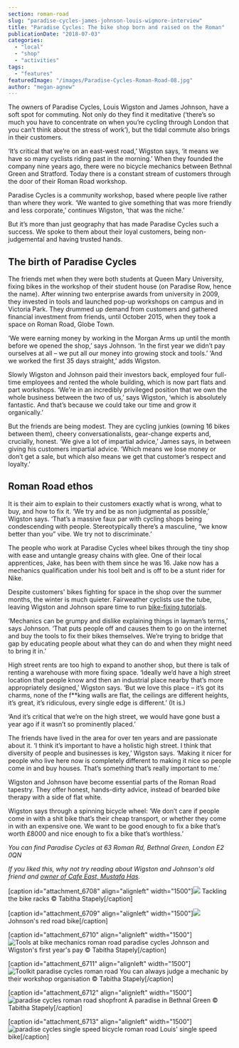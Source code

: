 ```yaml
---
section: roman-road
slug: "paradise-cycles-james-johnson-louis-wigmore-interview"
title: "Paradise Cycles: The bike shop born and raised on the Roman"
publicationDate: "2018-07-03"
categories: 
  - "local"
  - "shop"
  - "activities"
tags: 
  - "features"
featuredImage: "/images/Paradise-Cycles-Roman-Road-08.jpg"
author: "megan-agnew"
---
```


The owners of Paradise Cycles, Louis Wigston and James Johnson, have a soft spot for commuting. Not only do they find it meditative (‘there’s so much you have to concentrate on when you’re cycling through London that you can’t think about the stress of work’), but the tidal commute also brings in their customers.

‘It’s critical that we’re on an east-west road,’ Wigston says, ‘it means we have so many cyclists riding past in the morning.’ When they founded the company nine years ago, there were no bicycle mechanics between Bethnal Green and Stratford. Today there is a constant stream of customers through the door of their Roman Road workshop.

Paradise Cycles is a community workshop, based where people live rather than where they work. ‘We wanted to give something that was more friendly and less corporate,’ continues Wigston, ‘that was the niche.’

But it’s more than just geography that has made Paradise Cycles such a success. We spoke to them about their loyal customers, being non-judgemental and having trusted hands.

## The birth of Paradise Cycles

The friends met when they were both students at Queen Mary University, fixing bikes in the workshop of their student house (on Paradise Row, hence the name). After winning two enterprise awards from university in 2009, they invested in tools and launched pop-up workshops on campus and in Victoria Park. They drummed up demand from customers and gathered financial investment from friends, until October 2015, when they took a space on Roman Road, Globe Town.

‘We were earning money by working in the Morgan Arms up until the month before we opened the shop,’ says Johnson. ‘In the first year we didn’t pay ourselves at all – we put all our money into growing stock and tools.’ ‘And we worked the first 35 days straight,’ adds Wigston.

Slowly Wigston and Johnson paid their investors back, employed four full-time employees and rented the whole building, which is now part flats and part workshops. ‘We’re in an incredibly privileged position that we own the whole business between the two of us,’ says Wigston, ‘which is absolutely fantastic. And that’s because we could take our time and grow it organically.’

But the friends are being modest. They are cycling junkies (owning 16 bikes between them), cheery conversationalists, gear-change experts and, crucially, honest. ‘We give a lot of impartial advice,’ James says, in between giving his customers impartial advice. ‘Which means we lose money or don’t get a sale, but which also means we get that customer’s respect and loyalty.’

## Roman Road ethos

It is their aim to explain to their customers exactly what is wrong, what to buy, and how to fix it. ‘We try and be as non judgmental as possible,’ Wigston says. ‘That’s a massive faux par with cycling shops being condescending with people. Stereotypically there’s a masculine, “we know better than you” vibe. We try not to discriminate.’

The people who work at Paradise Cycles wheel bikes through the tiny shop with ease and untangle greasy chains with glee. One of their local apprentices, Jake, has been with them since he was 16. Jake now has a mechanics qualification under his tool belt and is off to be a stunt rider for Nike.

Despite customers' bikes fighting for space in the shop over the summer months, the winter is much quieter. Fairweather cyclists use the tube, leaving Wigston and Johnson spare time to run [bike-fixing tutorials](https://romanroadlondon.com/best-fathers-day-gifts/).

‘Mechanics can be grumpy and dislike explaining things in layman’s terms,’ says Johnson. ‘That puts people off and causes them to go on the internet and buy the tools to fix their bikes themselves. We’re trying to bridge that gap by educating people about what they can do and when they might need to bring it in.’

High street rents are too high to expand to another shop, but there is talk of renting a warehouse with more fixing space. ‘Ideally we’d have a high street location that people know and then an industrial place nearby that’s more appropriately designed,’ Wigston says. ‘But we love this place – it’s got its charms, none of the f\*\*king walls are flat, the ceilings are different heights, it’s great, it’s ridiculous, every single edge is different.’ (It is.)

‘And it’s critical that we’re on the high street, we would have gone bust a year ago if it wasn’t so prominently placed.’

The friends have lived in the area for over ten years and are passionate about it. ‘I think it’s important to have a holistic high street. I think that diversity of people and businesses is key,’ Wigston says. ‘Making it nicer for people who live here now is completely different to making it nice so people come in and buy houses. That’s something that’s really important to me.’

Wigston and Johnson have become essential parts of the Roman Road tapestry. They offer honest, hands-dirty advice, instead of bearded bike therapy with a side of flat white.

Wigston says through a spinning bicycle wheel: ‘We don’t care if people come in with a shit bike that’s their cheap transport, or whether they come in with an expensive one. We want to be good enough to fix a bike that’s worth £8000 and nice enough to fix a bike that’s worthless.’

_You can find Paradise Cycles at 63 Roman Rd, Bethnal Green, London E2 0QN_

_If you liked this, why not try reading about Wigston and Johnson's old friend and [owner of Cafe East, Mustafa Has](https://romanroadlondon.com/cafe-east-roman-road-mustafa-has-interview/)._

\[caption id="attachment\_6708" align="alignleft" width="1500"\]![](/images/Paradise-Cycles-Roman-Road-06.jpg) Tackling the bike racks © Tabitha Stapely\[/caption\]

\[caption id="attachment\_6709" align="alignleft" width="1500"\]![](/images/Paradise-cycles-roman-road-Rixon-653-Racer.jpg) Johnson's red road bike\[/caption\]

\[caption id="attachment\_6710" align="alignleft" width="1500"\]![Tools at bike mechanics roman road paradise cycles](/images/Paradise-Cycles-Roman-Road-04.jpg) Johnson and Wigston's first year's pay © Tabitha Stapely\[/caption\]

\[caption id="attachment\_6711" align="alignleft" width="1500"\]![Toolkit paradise cycles roman road](/images/Paradise-Cycles-Roman-Road-05.jpg) You can always judge a mechanic by their workshop organisation © Tabitha Stapely\[/caption\]

\[caption id="attachment\_6712" align="alignleft" width="1500"\]![paradise cycles roman road shopfront](/images/Paradise-Cycles-Roman-Road-02.jpg) A paradise in Bethnal Green © Tabitha Stapely\[/caption\]

\[caption id="attachment\_6713" align="alignleft" width="1500"\]![paradise cycles single speed bicycle roman road](/images/Paradise-cycles-Roman-Road-Viking-Lee-Steel-Porteur.jpg) Louis' single speed bike\[/caption\]
